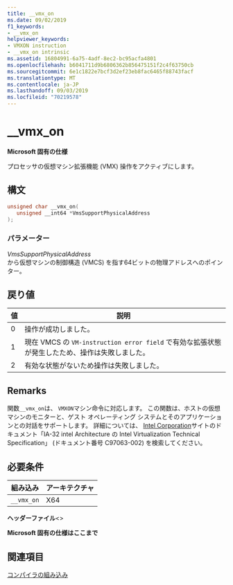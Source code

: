 ```yaml
---
title: __vmx_on
ms.date: 09/02/2019
f1_keywords:
- __vmx_on
helpviewer_keywords:
- VMXON instruction
- __vmx_on intrinsic
ms.assetid: 16804991-6a75-4adf-8ec2-bc95acfa4801
ms.openlocfilehash: b6041711d9b6806362b856475151f2c4f63750cb
ms.sourcegitcommit: 6e1c1822e7bcf3d2ef23eb8fac6465f88743facf
ms.translationtype: MT
ms.contentlocale: ja-JP
ms.lasthandoff: 09/03/2019
ms.locfileid: "70219578"
---
```

# <a name="__vmx_on"></a>__vmx_on

**Microsoft 固有の仕様**

プロセッサの仮想マシン拡張機能 (VMX) 操作をアクティブにします。

## <a name="syntax"></a>構文

```C
unsigned char __vmx_on(
   unsigned __int64 *VmsSupportPhysicalAddress
);
```

### <a name="parameters"></a>パラメーター

*VmsSupportPhysicalAddress*\
から仮想マシンの制御構造 (VMCS) を指す64ビットの物理アドレスへのポインター。

## <a name="return-value"></a>戻り値

|値|説明|
|-----------|-------------|
|0|操作が成功しました。|
|1|現在 VMCS の `VM-instruction error field` で有効な拡張状態が発生したため、操作は失敗しました。|
|2|有効な状態がないため操作は失敗しました。|

## <a name="remarks"></a>Remarks

関数`__vmx_on`は、 `VMXON`マシン命令に対応します。 この関数は、ホストの仮想マシンのモニターと、ゲスト オペレーティング システムとそのアプリケーションとの対話をサポートします。 詳細については、 [Intel Corporation](https://software.intel.com/articles/intel-sdm)サイトのドキュメント「IA-32 intel Architecture の Intel Virtualization Technical Specification」 (ドキュメント番号 C97063-002) を検索してください。

## <a name="requirements"></a>必要条件

|組み込み|アーキテクチャ|
|---------------|------------------|
|`__vmx_on`|X64|

**ヘッダーファイル**\<>

**Microsoft 固有の仕様はここまで**

## <a name="see-also"></a>関連項目

[コンパイラの組み込み](../intrinsics/compiler-intrinsics.md)

